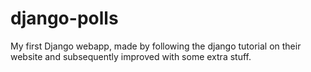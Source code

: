 # django-polls
My first Django webapp, made by following the django tutorial on their website and subsequently improved with some extra stuff.
